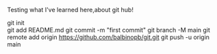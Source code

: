 Testing what I've learned here,about git hub!</br>


git init </br>
git add README.md
git commit -m "first commit"
git branch -M main
git remote add origin https://github.com/balbinopb/git.git
git push -u origin main
